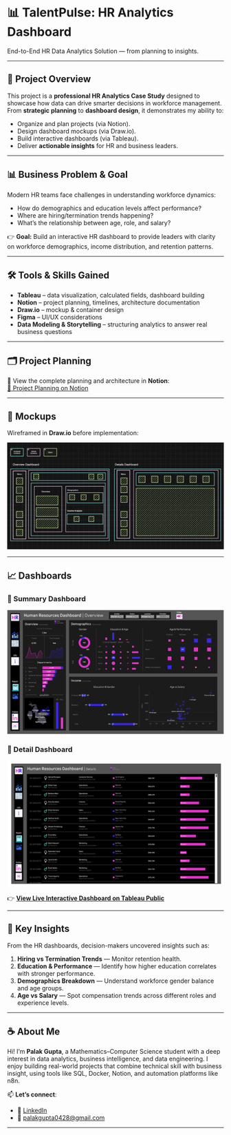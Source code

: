 # 📊 TalentPulse: HR Analytics Dashboard  

End-to-End HR Data Analytics Solution — from planning to insights.  

---

## 🚀 Project Overview  
This project is a **professional HR Analytics Case Study** designed to showcase how data can drive smarter decisions in workforce management. From **strategic planning** to **dashboard design**, it demonstrates my ability to:  
- Organize and plan projects (via Notion).  
- Design dashboard mockups (via Draw.io).  
- Build interactive dashboards (via Tableau).  
- Deliver **actionable insights** for HR and business leaders.  

---

## 📊 Business Problem & Goal  
Modern HR teams face challenges in understanding workforce dynamics:  
- How do demographics and education levels affect performance?  
- Where are hiring/termination trends happening?  
- What’s the relationship between age, role, and salary?  

👉 **Goal:** Build an interactive HR dashboard to provide leaders with clarity on workforce demographics, income distribution, and retention patterns.  

---

## 🛠️ Tools & Skills Gained  
- **Tableau** – data visualization, calculated fields, dashboard building  
- **Notion** – project planning, timelines, architecture documentation  
- **Draw.io** – mockup & container design  
- **Figma** – UI/UX considerations  
- **Data Modeling & Storytelling** – structuring analytics to answer real business questions  

---

## 🗂️ Project Planning  
📌 View the complete planning and architecture in **Notion**:  
[🔗 Project Planning on Notion](https://www.notion.so/Tableau-HR-Dashboard-25c56170e5f2802fae80cae7bd8b97b8?source=copy_link)  

---

## 🎨 Mockups  
Wireframed in **Draw.io** before implementation:  

![Mockups](./mockups/Mockup-draw.io.png)  

---

## 📈 Dashboards  

### 🔹 Summary Dashboard  
![Summary Dashboard](./mockups/Overview%20Dashboard.png)  

### 🔹 Detail Dashboard  
![Detail Dashboard](./mockups/Details%20Dashboards.png) 

👉 [**View Live Interactive Dashboard on Tableau Public**](https://public.tableau.com/views/HROverviewDashboard_17562573699270/HRSummary?:language=en-US&:sid=&:redirect=auth&:display_count=n&:origin=viz_share_link)  

---

## 🔑 Key Insights  
From the HR dashboards, decision-makers uncovered insights such as:  
1. **Hiring vs Termination Trends** — Monitor retention health.  
2. **Education & Performance** — Identify how higher education correlates with stronger performance.  
3. **Demographics Breakdown** — Understand workforce gender balance and age groups.  
4. **Age vs Salary** — Spot compensation trends across different roles and experience levels.  

---

## ☕ About Me

Hi! I’m **Palak Gupta**, a Mathematics–Computer Science student with a deep interest in data analytics, business intelligence, and data engineering. I enjoy building real-world projects that combine technical skill with business insight, using tools like SQL, Docker, Notion, and automation platforms like n8n.

📫 **Let’s connect**:  
- 🔗 [LinkedIn](https://www.linkedin.com/in/palakgupta28/)  
- 📧 [palakgupta0428@gmail.com](mailto:palakgupta0428@gmail.com)  

---
